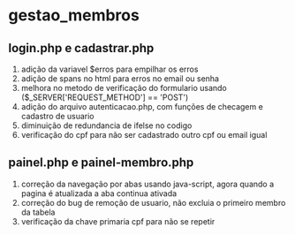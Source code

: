 # gestao_membros

## login.php e cadastrar.php
1. adição da variavel $erros para empilhar os erros
2. adição de spans no html para erros no email ou senha
3. melhora no metodo de verificação do formulario usando ($_SERVER['REQUEST_METHOD'] == 'POST')
4. adição do arquivo autenticacao.php, com funções de checagem e cadastro de usuario
5. diminuição de redundancia de ifelse no codigo
6. verificação do cpf para não ser cadastrado outro cpf ou email igual

## painel.php e painel-membro.php
1. correção da navegação por abas usando java-script, agora quando a pagina é atualizada a aba continua ativada
2. correção do bug de remoção de usuario, não excluia o primeiro membro da tabela
3. verificação da chave primaria cpf para não se repetir
